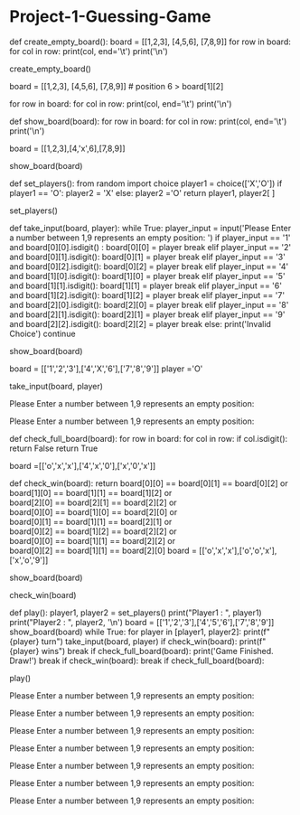 # Project-1-Guessing-Game

def create_empty_board():
  board = [[1,2,3],
           [4,5,6],
           [7,8,9]]
  for row in board:
    for col in row:
     print(col, end='\t')
    print('\n')
    
create_empty_board()

board = [[1,2,3],
           [4,5,6],
           [7,8,9]]  # position  6  > board[1][2]
           
for row in board:
    for col in row:
        print(col, end='\t')
    print('\n')
    
def show_board(board):
  for row in board:
    for col in row:
    print(col, end='\t')
    print('\n')
    
board = [[1,2,3],[4,'x',6],[7,8,9]]

show_board(board)

def set_players():
  from random import choice
  player1 = choice(['X','O'])
  if player1 == 'O':
    player2 = 'X'
  else:
    player2 ='O'
  return player1, player2[ ]
  
set_players()

def take_input(board, player):
  while True:
    player_input = input('Please Enter a number between 1,9 represents an empty position:     ')
    if player_input == '1' and board[0][0].isdigit() :
      board[0][0] = player
      break
    elif player_input == '2' and board[0][1].isdigit():
      board[0][1] = player
      break
    elif player_input == '3' and board[0][2].isdigit():
      board[0][2] = player
      break
    elif player_input == '4' and board[1][0].isdigit():
      board[1][0] = player
      break
    elif player_input == '5' and board[1][1].isdigit():
      board[1][1] = player
      break
    elif player_input == '6' and board[1][2].isdigit():
      board[1][2] = player
      break
    elif player_input == '7' and board[2][0].isdigit():
      board[2][0] = player
      break
    elif player_input == '8' and board[2][1].isdigit():
      board[2][1] = player
      break
    elif player_input == '9' and board[2][2].isdigit():
      board[2][2] = player
      break
    else:
      print('Invalid Choice')
      continue
      
  show_board(board)
  
board = [['1','2','3'],['4','X','6'],['7','8','9']]
player ='O'

take_input(board, player)

Please Enter a number between 1,9 represents an empty position:     

Please Enter a number between 1,9 represents an empty position:   

def check_full_board(board):
  for row in board:
   for col in row:
     if col.isdigit():
        return False
  return True
  
board =[['o','x','x'],['4','x','0'],['x','0','x']]

def check_win(board):
  return board[0][0] == board[0][1] == board[0][2] or \
         board[1][0] == board[1][1] == board[1][2] or \
         board[2][0] == board[2][1] == board[2][2] or \
         board[0][0] == board[1][0] == board[2][0] or \
         board[0][1] == board[1][1] == board[2][1] or \
         board[0][2] == board[1][2] == board[2][2] or \
         board[0][0] == board[1][1] == board[2][2] or \
         board[0][2] == board[1][1] == board[2][0]
board = [['o','x','x'],['o','o','x'],['x','o','9']]

show_board(board)

check_win(board)

def play():
  player1, player2 = set_players()
  print("Player1 :  ", player1)
  print("Player2 :  ", player2, '\n')
  board = [['1','2','3'],['4','5','6'],['7','8','9']]
  show_board(board)
  while True:
    for player in [player1, player2]:
      print(f"{player} turn")
      take_input(board, player)
      if check_win(board):
        print(f"{player} wins")
        break
      if check_full_board(board):
        print('Game Finished. Draw!')
        break
    if check_win(board):
        break
    if check_full_board(board):
    
play()

Please Enter a number between 1,9 represents an empty position:     

Please Enter a number between 1,9 represents an empty position:    

Please Enter a number between 1,9 represents an empty position:    

Please Enter a number between 1,9 represents an empty position:     

Please Enter a number between 1,9 represents an empty position:    

Please Enter a number between 1,9 represents an empty position:     

Please Enter a number between 1,9 represents an empty position:     

